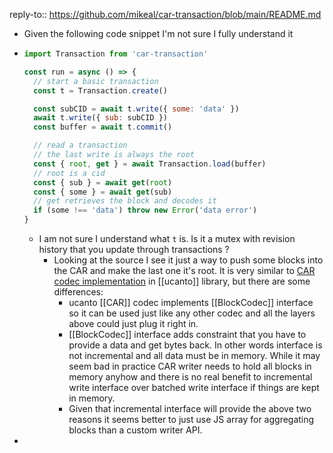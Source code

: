 reply-to:: https://github.com/mikeal/car-transaction/blob/main/README.md

- Given the following code snippet I'm not sure I fully understand it
- ```js
  import Transaction from 'car-transaction' 
  
  const run = async () => {
    // start a basic transaction
    const t = Transaction.create()
  
    const subCID = await t.write({ some: 'data' })
    await t.write({ sub: subCID })
    const buffer = await t.commit()
  
    // read a transaction
    // the last write is always the root
    const { root, get } = await Transaction.load(buffer)
    // root is a cid
    const { sub } = await get(root)
    const { some } = await get(sub)
    // get retrieves the block and decodes it
    if (some !== 'data') throw new Error('data error')
  }
  ```
	- I am not sure I understand what `t` is. Is it a mutex with revision history that you update through transactions ?
		- Looking at the source I see it just a way to push some blocks into the CAR and make the last one it's root. It is very similar to [CAR codec implementation](https://github.com/web3-storage/ucanto/blob/0606168313d17d66bcc1ad6091440765e1700a4f/packages/transport/src/car/codec.js) in [[ucanto]] library, but there are some differences:
			- ucanto [[CAR]] codec implements [[BlockCodec]] interface so it can be used just like any other codec and all the layers above could just plug it right in.
			- [[BlockCodec]] interface adds constraint that you have to provide a data and get bytes back. In other words interface is not incremental and all data must be in memory. While it may seem bad in practice CAR writer needs to hold all blocks in memory anyhow and there is no real benefit to incremental write interface over batched write interface if things are kept in memory.
			- Given that incremental interface will provide  the above two reasons it seems better to just use JS array for aggregating blocks than a custom writer API.
-